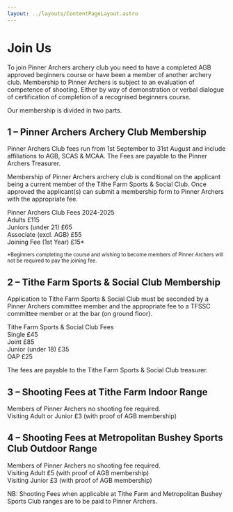 ```yaml
---
layout: ../layouts/ContentPageLayout.astro
---
```


# Join Us

To join Pinner Archers archery club you need to have a completed AGB approved beginners course or have been a member of another archery club. Membership to Pinner Archers is subject to an evaluation of competence of shooting. Either by way of demonstration or verbal dialogue of certification of completion of a recognised beginners course.

Our membership is divided in two parts.

## 1 – Pinner Archers Archery Club Membership

Pinner Archers Club fees run from 1st September to 31st August and include affiliations to AGB, SCAS & MCAA. The Fees are payable to the Pinner Archers Treasurer.

Membership of Pinner Archers archery club is conditional on the applicant being a current member of the Tithe Farm Sports & Social Club. Once approved the applicant(s) can submit a membership form to Pinner Archers with the appropriate fee.

Pinner Archers Club Fees 2024-2025\
Adults £115\
Juniors (under 21) £65\
Associate (excl. AGB) £55\
Joining Fee (1st Year) £15\*

<small>\*Beginners completing the course and wishing to become members of Pinner Archers will not be required to pay the joining fee.</small>

## 2 – Tithe Farm Sports & Social Club Membership

Application to Tithe Farm Sports & Social Club must be seconded by a Pinner Archers committee member and the appropriate fee to a TFSSC committee member or at the bar (on ground floor).

Tithe Farm Sports & Social Club Fees\
Single £45\
Joint £85\
Junior (under 18) £35\
OAP £25

The fees are payable to the Tithe Farm Sports & Social Club treasurer.

## 3 – Shooting Fees at Tithe Farm Indoor Range

Members of Pinner Archers no shooting fee required.\
Visiting Adult or Junior £3 (with proof of AGB membership)

## 4 – Shooting Fees at Metropolitan Bushey Sports Club Outdoor Range

Members of Pinner Archers no shooting fee required.\
Visiting Adult £5 (with proof of AGB membership)\
Visiting Junior £3 (with proof of AGB membership)

NB: Shooting Fees when applicable at Tithe Farm and Metropolitan Bushey Sports Club ranges are to be paid to Pinner Archers.
